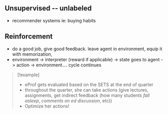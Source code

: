 ## Unsupervised -- unlabeled
- recommender systems ie: buying habits
## Reinforcement
- do a good job, give good feedback. leave agent in environment, equip it with memorization, 
- environment -> interpreter (reward if applicable) -> state goes to agent -> action -> environment.... cycle continues

>[!example]
> - eProf gets evaluated based on the SETS at the end of quarter
> - throughout the quarter, she can take actions (give lectures, assignments, get indirect feedback (how many students *fall asleep*, *comments on ed discussion*, etc))
> - Optimize her actions!


